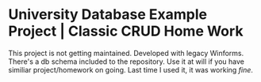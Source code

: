 # University Database Example Project | Classic CRUD Home Work

This project is not getting maintained. Developed with legacy Winforms. There's a db schema included to the repository. Use it at will if you have similiar project/homework on going. Last time I used it, it was working *fine*.

